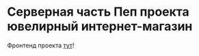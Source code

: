 # Серверная часть Пеп проекта ювелирный интернет-магазин

Фронтенд проекта [тут]([https://github.com/VoskresenskayaM/jewelryShopFrontend)!
